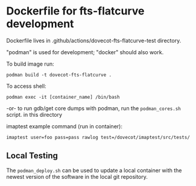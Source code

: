 # Dockerfile for fts-flatcurve development

Dockerfile lives in .github/actions/dovecot-fts-flatcurve-test directory.

"podman" is used for development; "docker" should also work.

To build image run:
```
podman build -t dovecot-fts-flatcurve .
```

To access shell:
```
podman exec -it [container_name] /bin/bash
```

-or- to run gdb/get core dumps with podman, run the ``podman_cores.sh``
script. in this directory


imaptest example command (run in container):
```
imaptest user=foo pass=pass rawlog test=/dovecot/imaptest/src/tests/
```

## Local Testing

The ``podman_deploy.sh`` can be used to update a local container with the
newest version of the software in the local git repository.
